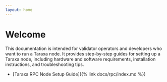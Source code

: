 ```yaml
---
layout: home
---
```


# Welcome

This documentation is intended for validator operators and developers who want to run a Taraxa node. It provides step-by-step guides for setting up a Taraxa node, including hardware and software requirements, installation instructions, and troubleshooting tips.

- [Taraxa RPC Node Setup Guide]({% link docs/rpc/index.md %})
